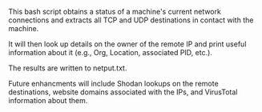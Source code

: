 This bash script obtains a status of a machine's current network connections and extracts all TCP and UDP destinations in contact with the machine.

It will then look up details on the owner of the remote IP and print useful information about it (e.g., Org, Location, associated PID, etc.).  

The results are written to netput.txt.

Future enhancments will include Shodan lookups on the remote destinations, website domains associated with the IPs, and VirusTotal information about them.
